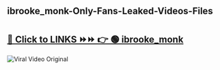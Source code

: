 
 ## ibrooke_monk-Only-Fans-Leaked-Videos-Files

# <h2><a href="https://mediaupload.pro?ibrooke_monk">🔗 Click to LINKS ⏩⏩ 👉 🟢 ibrooke_monk </a></h2>

<a href="https://mediaupload.pro?ibrooke_monk" rel="nofollow" data-target="animated-image.originalLink"><img src="https://i.ibb.co.com/xMMVF88/686577567.gif" alt="Viral Video Original" style="max-width: 100%; display: inline-block;" data-target="animated-image.originalImage"></a>